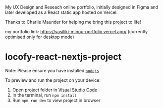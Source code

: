 My UX Design and Reseach online portfolio, initially designed in Figma and later developed as a React static app hosted on Vercel.

Thanks to Charlie Maunder for helping me bring this project to life!

my portfolio link: https://vasiliki-minou-portfolio.vercel.app/ (currently optimised only for desktop mode)

  # locofy-react-nextjs-project

  Note: Please ensure you have installed <code><a href="https://nodejs.org/en/download/">nodejs</a></code>

  To preview and run the project on your device:
  1) Open project folder in <a href="https://code.visualstudio.com/download">Visual Studio Code</a>
  2) In the terminal, run `npm install`
  3) Run `npm run dev` to view project in browser
  
